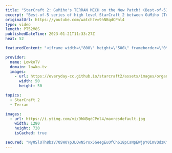```yaml
---
title: "StarCraft 2: GuMiho's TERRAN MECH on the New Patch! (Best-of-5)"
excerpt: "Best-of-5 series of high level StarCraft 2 between GuMiho (Terran) and Ragnarok (Zerg). This match is the grand finals of the ESL Open Cup 158 Korea. In these games GuMi decides to give Terran Mech a try after falling behind significantly in the early game.  Support my work: https://patreon.com/lowkotv"
originalUrl: https://youtube.com/watch?v=9hNBqdCPnl4
type: video
length: PT52M8S
publishedDateTime: 2023-01-21T11:33:27Z
heat: 52

featuredContent: "<iframe width=\"800\" height=\"500\" frameborder=\"0\" src=\"https://www.youtube.com/embed/9hNBqdCPnl4\" allow=\"accelerometer; autoplay; encrypted-media; gyroscope; picture-in-picture\" allowfullscreen></iframe>"

provider:
  name: LowkoTV
  domain: lowko.tv
  images:
    - url: https://everyday-cc.github.io/starcraft2/assets/images/organizations/lowko.tv-50x50.jpg
      width: 50
      height: 50

topics:
  - StarCraft 2
  - Terran

images:
  - url: https://i.ytimg.com/vi/9hNBqdCPnl4/maxresdefault.jpg
    width: 1280
    height: 720
    isCached: true

secured: "Ny0SlUTh8bzV70SW0YpJLQwN5rox5GeegEuOfCh618pCsNpEWjpY0imVQdzKfXzQLfJ7O2/6QeTF9j4k2mktuL3A0BSKFeNrulbPWnZkJclV29hW3c+lNqerwGIZe0F71raQJnQGistQmDWQrOjC8CXsR5iQvVydiQxEmhEGerzZGA/9vlyXqhcuBSVvmGcbRsowLrbAoPHSOwrR+Zzo/SUoV7FDa0O7lcZte/6P3812+F3S2GsFut5vPcn4fwjfO5kPyU7j3OtKoNEt2SfVOFW3eQhSf+b69gIgxSJV6i0Mx+iFVP4QmNYLrqUjH0XKTQaCLESv66i/fJ8zdyOuWGPsKC+5uUtziMappPfY05vM15dLIInNpE8Ll4cQvkBLOeflhcD72JCmvXhCuI8/Ep7lJvG2pa52hBXUQJJHGPFGGsnqWIjYZPdJG82F6RCw;6fDQh7/MtTgJmrPrKOJ6QA=="
---
```


